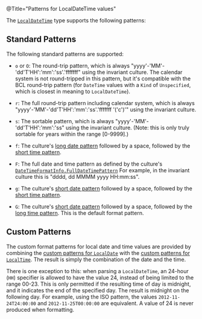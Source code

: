 @Title="Patterns for LocalDateTime values"

The [`LocalDateTime`](noda-type://NodaTime.LocalDateTime) type supports the following patterns:

Standard Patterns
-----------------

The following standard patterns are supported:

- `o` or `O`: The round-trip pattern, which is always "yyyy'-'MM'-'dd'T'HH':'mm':'ss'.'fffffff" using the invariant culture. The calendar
  system is not round-tripped in this pattern, but it's compatible with the BCL round-trip pattern (for `DateTime` values with a `Kind` of `Unspecified`, which is closest in meaning to `LocalDateTime`).

- `r`: The full round-trip pattern including calendar system, which is always "yyyy'-'MM'-'dd'T'HH':'mm':'ss'.'fffffff '('c')'" using the invariant culture.

- `s`: The sortable pattern, which is always "yyyy'-'MM'-'dd'T'HH':'mm':'ss" using the invariant culture. (Note: this is only truly sortable for years within the range \[0-9999\].)

- `f`: The culture's [long date pattern](http://msdn.microsoft.com/en-us/library/system.globalization.datetimeformatinfo.longdatepattern.aspx) followed by a space,
  followed by the [short time pattern](http://msdn.microsoft.com/en-us/library/system.globalization.datetimeformatinfo.shorttimepattern.aspx).

- `F`: The full date and time pattern as defined by the culture's [`DateTimeFormatInfo.FullDateTimePattern`](http://msdn.microsoft.com/en-us/library/system.globalization.datetimeformatinfo.fulldatetimepattern.aspx) 
  For example, in the invariant culture this is "dddd, dd MMMM yyyy HH:mm:ss".

- `g`: The culture's [short date pattern](http://msdn.microsoft.com/en-us/library/system.globalization.datetimeformatinfo.shortdatepattern.aspx) followed by a space,
  followed by the [short time pattern](http://msdn.microsoft.com/en-us/library/system.globalization.datetimeformatinfo.shorttimepattern.aspx).

- `G`: The culture's [short date pattern](http://msdn.microsoft.com/en-us/library/system.globalization.datetimeformatinfo.shortdatepattern.aspx) followed by a space,
  followed by the [long time pattern](http://msdn.microsoft.com/en-us/library/system.globalization.datetimeformatinfo.longtimepattern.aspx).
  This is the default format pattern.

Custom Patterns
---------------

The custom format patterns for local date and time values are provided by combining the [custom patterns for `LocalDate`](localdate-patterns.html) with
the [custom patterns for `LocalTime`](localtime-patterns.html). The result is simply the combination of the date and the time.

There is one exception to this: when parsing a `LocalDateTime`, an 24-hour (`HH`) specifier is allowed to have the value 24,
instead of being limited to the range 00-23. This is only permitted if the resulting time of day is midnight, and it indicates
the end of the specified day. The result is midnight on the following day. For example, using the ISO pattern, the values
`2012-11-24T24:00:00` and `2012-11-25T00:00:00` are equivalent. A value of 24 is never produced when formatting.

